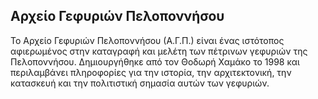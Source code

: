 ## Αρχείο Γεφυριών Πελοποννήσου
Το Αρχείο Γεφυριών Πελοποννήσου (Α.Γ.Π.) είναι ένας ιστότοπος αφιερωμένος στην καταγραφή και μελέτη των πέτρινων γεφυριών της Πελοποννήσου. Δημιουργήθηκε από τον Θοδωρή Χαμάκο το 1998 και περιλαμβάνει πληροφορίες για την ιστορία, την αρχιτεκτονική, την κατασκευή και την πολιτιστική σημασία αυτών των γεφυριών.